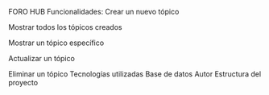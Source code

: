 FORO HUB
Funcionalidades: 
  Crear un nuevo tópico

  Mostrar todos los tópicos creados

  Mostrar un tópico específico

  Actualizar un tópico

  Eliminar un tópico
Tecnologías utilizadas
Base de datos
Autor
Estructura del proyecto
